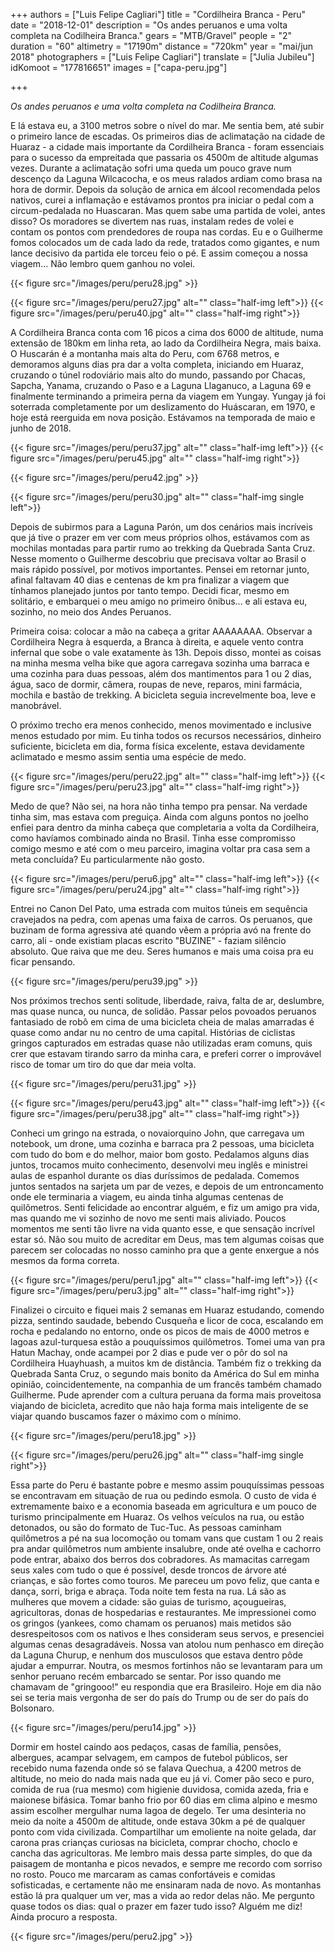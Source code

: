 +++
authors = ["Luis Felipe Cagliari"]
title = "Cordilheira Branca - Peru"
date = "2018-12-01"
description = "Os andes peruanos e uma volta completa na Codilheira Branca."
gears = "MTB/Gravel"
people = "2"
duration = "60"
altimetry = "17190m"
distance = "720km"
year = "mai/jun 2018"
photographers = ["Luis Felipe Cagliari"]
translate = ["Julia Jubileu"]
idKomoot = "177816651"
images = ["capa-peru.jpg"]

+++

_Os andes peruanos e uma volta completa na Codilheira Branca._
<!--more-->

E lá estava eu, a 3100 metros sobre o nível do mar. Me sentia bem, até subir o primeiro lance de escadas. Os primeiros dias de aclimatação na cidade de Huaraz - a cidade mais importante da Cordilheira Branca - foram essenciais para o sucesso da empreitada que passaria os 4500m de altitude algumas vezes.
Durante a aclimatação sofri uma queda um pouco grave num descenço da Laguna Wilcacocha, e os meus ralados ardiam como brasa na hora de dormir. Depois da solução de arnica em álcool recomendada pelos nativos, curei a inflamação e estávamos prontos pra iniciar o pedal com a circum-pedalada no Huascaran. Mas quem sabe uma partida de volei, antes disso? Os moradores se divertem nas ruas, instalam redes de volei e contam os pontos com prendedores de roupa nas cordas. Eu e o Guilherme fomos colocados um de cada lado da rede, tratados como gigantes, e num lance decisivo da partida ele torceu feio o pé. E assim começou a nossa viagem... Não lembro quem ganhou no volei.

{{< figure src="/images/peru/peru28.jpg" >}}

{{< figure src="/images/peru/peru27.jpg" alt="" class="half-img   left">}}
{{< figure src="/images/peru/peru40.jpg" alt="" class="half-img   right">}}

A Cordilheira Branca conta com 16 picos a cima dos 6000 de altitude, numa extensão de 180km em linha reta, ao lado da Cordilheira Negra, mais baixa. O Huscarán é a montanha mais alta do Peru, com 6768 metros, e demoramos alguns dias pra dar a volta completa, iniciando em Huaraz, cruzando o túnel rodoviário mais alto do mundo, passando por Chacas, Sapcha, Yanama, cruzando o Paso e a Laguna Llaganuco, a Laguna 69 e finalmente terminando a primeira perna da viagem em Yungay. Yungay já foi soterrada completamente por um deslizamento do Huáscaran, em 1970, e hoje está reerguida em nova posição. Estávamos na temporada de maio e junho de 2018.

{{< figure src="/images/peru/peru37.jpg" alt="" class="half-img   left">}}
{{< figure src="/images/peru/peru45.jpg" alt="" class="half-img   right">}}

{{< figure src="/images/peru/peru42.jpg" >}}

{{< figure src="/images/peru/peru30.jpg" alt="" class="half-img  single left">}}

Depois de subirmos para a Laguna Parón, um dos cenários mais incríveis que já tive o prazer em ver com meus próprios olhos, estávamos com as mochilas montadas para partir rumo ao trekking da Quebrada Santa Cruz. Nesse momento o Guilherme descobriu que precisava voltar ao Brasil o mais rápido possível, por motivos importantes. Pensei em retornar junto, afinal faltavam 40 dias e centenas de km pra finalizar a viagem que tínhamos planejado juntos por tanto tempo. Decidi ficar, mesmo em solitário, e embarquei o meu amigo no primeiro ônibus... e ali estava eu, sozinho, no meio dos Andes Peruanos.

Primeira coisa: colocar a mão na cabeça a gritar AAAAAAAA. Observar a Cordilheira Negra à esquerda, a Branca à direita, e aquele vento contra infernal que sobe o vale exatamente às 13h. Depois disso, montei as coisas na minha mesma velha bike que agora carregava sozinha uma barraca e uma cozinha para duas pessoas, além dos mantimentos para 1 ou 2 dias, água, saco de dormir, câmera, roupas de neve, reparos, mini farmácia, mochila e bastão de trekking. A bicicleta seguia increvelmente boa, leve e manobrável.

O próximo trecho era menos conhecido, menos movimentado e inclusive menos estudado por mim. Eu tinha todos os recursos necessários, dinheiro suficiente, bicicleta em dia, forma física excelente, estava devidamente aclimatado e mesmo assim sentia uma espécie de medo.

{{< figure src="/images/peru/peru22.jpg" alt="" class="half-img   left">}}
{{< figure src="/images/peru/peru23.jpg" alt="" class="half-img   right">}}

Medo de que? Não sei, na hora não tinha tempo pra pensar. Na verdade tinha sim, mas estava com preguiça. Ainda com alguns pontos no joelho enfiei para dentro da minha cabeça que completaria a volta da Cordilheira, como havíamos combinado ainda no Brasil. Tinha esse compromisso comigo mesmo e até com o meu parceiro, imagina voltar pra casa sem a meta concluída? Eu particularmente não gosto.

{{< figure src="/images/peru/peru6.jpg" alt="" class="half-img   left">}}
{{< figure src="/images/peru/peru24.jpg" alt="" class="half-img   right">}}

Entrei no Canon Del Pato, uma estrada com muitos túneis em sequência cravejados na pedra, com apenas uma faixa de carros. Os peruanos, que buzinam de forma agressiva até quando vêem a própria avó na frente do carro, ali - onde existiam placas escrito "BUZINE" - faziam silêncio absoluto. Que raiva que me deu. Seres humanos e mais uma coisa pra eu ficar pensando.

{{< figure src="/images/peru/peru39.jpg" >}}

Nos próximos trechos senti solitude, liberdade, raiva, falta de ar, deslumbre, mas quase nunca, ou nunca, de solidão. Passar pelos povoados peruanos fantasiado de robô em cima de uma bicicleta cheia de malas amarradas é quase como andar nu no centro de uma capital. Histórias de ciclistas gringos capturados em estradas quase não utilizadas eram comuns, quis crer que estavam tirando sarro da minha cara, e preferi correr o improvável risco de tomar um tiro do que dar meia volta.

{{< figure src="/images/peru/peru31.jpg" >}}

{{< figure src="/images/peru/peru43.jpg" alt="" class="half-img   left">}}
{{< figure src="/images/peru/peru38.jpg" alt="" class="half-img   right">}}

Conheci um gringo na estrada, o novaiorquino John, que carregava um notebook, um drone, uma cozinha e barraca pra 2 pessoas, uma bicicleta com tudo do bom e do melhor, maior bom gosto. Pedalamos alguns dias juntos, trocamos muito conhecimento, desenvolvi meu inglês e ministrei aulas de espanhol durante os dias duríssimos de pedalada. Comemos juntos sentados na sarjeta um par de vezes, e depois de um entroncamento onde ele terminaria a viagem, eu ainda tinha algumas centenas de quilômetros. Senti felicidade ao encontrar alguém, e fiz um amigo pra vida, mas quando me vi sozinho de novo me senti mais aliviado. Poucos momentos me senti tão livre na vida quanto esse, e que sensação incrível estar só. Não sou muito de acreditar em Deus, mas tem algumas coisas que parecem ser colocadas no nosso caminho pra que a gente enxergue a nós mesmos da forma correta.

{{< figure src="/images/peru/peru1.jpg" alt="" class="half-img   left">}}
{{< figure src="/images/peru/peru3.jpg" alt="" class="half-img   right">}}

Finalizei o circuito e fiquei mais 2 semanas em Huaraz estudando, comendo pizza, sentindo saudade, bebendo Cusqueña e licor de coca, escalando em rocha e pedalando no entorno, onde os picos de mais de 4000 metros e lagoas azul-turquesa estão a pouquíssimos quilômetros. Tomei uma van pra Hatun Machay, onde acampei por 2 dias e pude ver o pôr do sol na Cordilheira Huayhuash, a muitos km de distância. Também fiz o trekking da Quebrada Santa Cruz, o segundo mais bonito da América do Sul em minha opinião, coincidentemente, na companhia de um francês também chamado Guilherme. Pude aprender com a cultura peruana da forma mais proveitosa viajando de bicicleta, acredito que não haja forma mais inteligente de se viajar quando buscamos fazer o máximo com o mínimo.

{{< figure src="/images/peru/peru18.jpg" >}}

{{< figure src="/images/peru/peru26.jpg" alt="" class="half-img  single right">}}

Essa parte do Peru é bastante pobre e mesmo assim pouquíssimas pessoas se encontravam em situação de rua ou pedindo esmola. O custo de vida é extremamente baixo e a economia baseada em agricultura e um pouco de turismo principalmente em Huaraz. Os velhos veículos na rua, ou estão detonados, ou são do formato de Tuc-Tuc. As pessoas caminham quilômetros a pé na sua locomoção ou tomam vans que custam 1 ou 2 reais pra andar quilômetros num ambiente insalubre, onde até ovelha e cachorro pode entrar, abaixo dos berros dos cobradores. As mamacitas carregam seus xales com tudo o que é possível, desde troncos de árvore até crianças, e são fortes como touros. Me pareceu um povo feliz, que canta e dança, sorri, briga e abraça. Toda noite tem festa na rua. Lá são as mulheres que movem a cidade: são guias de turismo, açougueiras, agricultoras, donas de hospedarias e restaurantes. Me impressionei como os gringos (yankees, como chamam os peruanos) mais metidos são desrespeitosos com os nativos e lhes consideram seus servos, e presenciei algumas cenas desagradáveis. Nossa van atolou num penhasco em direção da Laguna Churup, e nenhum dos musculosos que estava dentro pôde ajudar a empurrar. Noutra, os mesmos fortinhos não se levantaram para um senhor peruano recém embarcado se sentar. Por isso quando me chamavam de "gringooo!" eu respondia que era Brasileiro. Hoje em dia não sei se teria mais vergonha de ser do país do Trump ou de ser do país do Bolsonaro.

{{< figure src="/images/peru/peru14.jpg" >}}

Dormir em hostel caindo aos pedaços, casas de família, pensões, albergues, acampar selvagem, em campos de futebol públicos, ser recebido numa fazenda onde só se falava Quechua, a 4200 metros de altitude, no meio do nada mais nada que eu já vi. Comer pão seco e puro, comida de rua (rua mesmo) com higienie duvidosa, comida azeda, fria e maionese bifásica. Tomar banho frio por 60 dias em clima alpino e mesmo assim escolher mergulhar numa lagoa de degelo. Ter uma desinteria no meio da noite a 4500m de altitude, onde estava 30km a pé de qualquer ponto com vida civilizada. Compartilhar um emoliente na noite gelada, dar carona pras crianças curiosas na bicicleta, comprar chocho, choclo e cancha das agricultoras. Me lembro mais dessa parte simples, do que da paisagem de montanha e picos nevados, e sempre me recordo com sorriso no rosto. Pouco me marcaram as camas confortáveis e comidas sofisticadas, e certamente não me ensinaram nada de novo. As montanhas estão lá pra qualquer um ver, mas a vida ao redor delas não. Me pergunto quase todos os dias: qual o prazer em fazer tudo isso? Alguém me diz! Ainda procuro a resposta.

{{< figure src="/images/peru/peru2.jpg" >}}
